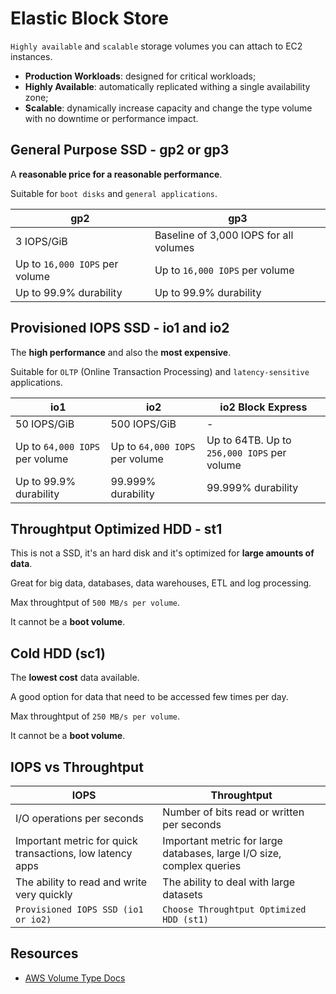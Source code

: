 # Elastic Block Store

<aws-icon icon="ebs"></aws-icon>

`Highly available` and `scalable` storage volumes you can attach to EC2 instances.

- **Production Workloads**: designed for critical workloads;
- **Highly Available**: automatically replicated withing a single availability zone;
- **Scalable**: dynamically increase capacity and change the type volume with no downtime or performance impact.

## General Purpose SSD - gp2 or gp3

A **reasonable price for a reasonable performance**.

Suitable for `boot disks` and `general applications`.

| gp2                            | gp3                                    |
| ------------------------------ | -------------------------------------- |
| 3 IOPS/GiB                     | Baseline of 3,000 IOPS for all volumes |
| Up to `16,000 IOPS` per volume | Up to `16,000 IOPS` per volume         |
| Up to 99.9% durability         | Up to 99.9% durability                 |

## Provisioned IOPS SSD - io1 and io2

The **high performance** and also the **most expensive**.

Suitable for `OLTP` (Online Transaction Processing) and `latency-sensitive` applications.

| io1                            | io2                            | io2 Block Express                           |
| ------------------------------ | ------------------------------ | ------------------------------------------- |
| 50 IOPS/GiB                    | 500 IOPS/GiB                   | -                                           |
| Up to `64,000 IOPS` per volume | Up to `64,000 IOPS` per volume | Up to 64TB. Up to `256,000 IOPS` per volume |
| Up to 99.9% durability         | 99.999% durability             | 99.999% durability                          |

## Throughtput Optimized HDD - st1

This is not a SSD, it's an hard disk and it's optimized for **large amounts of data**.

Great for big data, databases, data warehouses, ETL and log processing.

Max throughtput of `500 MB/s per volume`.

It cannot be a **boot volume**.

## Cold HDD (sc1)

The **lowest cost** data available.

A good option for data that need to be accessed few times per day.

Max throughtput of `250 MB/s per volume`.

It cannot be a **boot volume**.

## IOPS vs Throughtput

| IOPS                                                      | Throughtput                                                           |
| --------------------------------------------------------- | --------------------------------------------------------------------- |
| I/O operations per seconds                                | Number of bits read or written per seconds                            |
| Important metric for quick transactions, low latency apps | Important metric for large databases, large I/O size, complex queries |
| The ability to read and write very quickly                | The ability to deal with large datasets                               |
| `Provisioned IOPS SSD (io1 or io2)`                       | `Choose Throughtput Optimized HDD (st1)`                              |

## Resources

- [AWS Volume Type Docs](https://aws.amazon.com/ebs/volume-types/)

